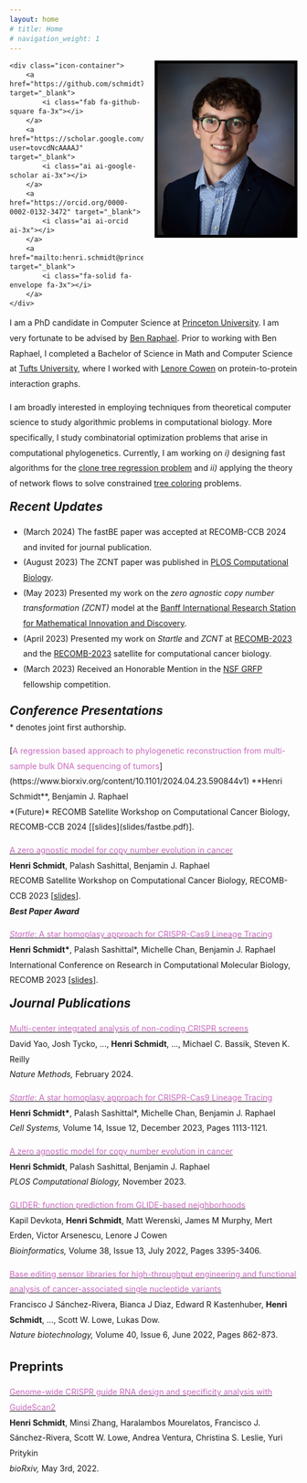 ```yaml
---
layout: home
# title: Home
# navigation_weight: 1
---
```


<style type="text/css">
.image-left {
  display: block;
  margin-left: 20px;
  margin-right: auto;
  float: right;
}
.spaced-lines {line-height: 20pt;} 
</style>

<div class="image-icon-wrapper">
    <img src="images/headshot.jpg" alt="headshot" class="image-left" width="240px" style="border: 5px solid black;">

    <div class="icon-container">
        <a href="https://github.com/schmidt73" target="_blank">
            <i class="fab fa-github-square fa-3x"></i>
        </a>
        <a href="https://scholar.google.com/citations?user=tovcdNcAAAAJ" target="_blank">
            <i class="ai ai-google-scholar ai-3x"></i>
        </a>
        <a href="https://orcid.org/0000-0002-0132-3472" target="_blank">
            <i class="ai ai-orcid ai-3x"></i>
        </a>
        <a href="mailto:henri.schmidt@princeton.edu" target="_blank">
            <i class="fa-solid fa-envelope fa-3x"></i>
        </a>
    </div>
</div>

<div markdown="1" class="spaced-lines">

I am a PhD candidate in Computer Science at [Princeton
University](https://www.cs.princeton.edu). I am very fortunate to be advised by
[Ben Raphael](https://www.cs.princeton.edu/people/profile/braphael). Prior to working with
Ben Raphael, I completed a Bachelor of Science in Math and Computer Science
at [Tufts University](https://www.tufts.edu/), where I worked with 
[Lenore Cowen](https://www.cs.tufts.edu/~cowen/) on protein-to-protein interaction
graphs.

I am broadly interested in employing techniques from theoretical computer science
to study algorithmic problems in computational biology. More specifically, I study
combinatorial optimization problems that arise in computational phylogenetics.
Currently, I am working on *i)* designing fast algorithms 
for the [clone tree regression problem](https://academic.oup.com/bioinformatics/article/31/12/i62/216528)
and *ii)* applying the theory of network flows to solve constrained [tree
coloring](https://www.sciencedirect.com/science/article/pii/S0022000007001468) problems.

<h2 style="margin-top:0px;"><i>Recent Updates</i></h2>

<ul>
<li>(March 2024) The fastBE paper was accepted at RECOMB-CCB 2024 and invited for journal publication.</li>
<li>(August 2023) The ZCNT paper was published in <a href="https://doi.org/10.1371/journal.pcbi.1011590">PLOS Computational Biology</a>.</li>
<li>(May 2023) Presented my work on the <i>zero agnostic copy number transformation (ZCNT)</i> model at the 
<a href="https://www.birs.ca/events/2023/5-day-workshops/23w5084/schedule">Banff International Research Station for
Mathematical Innovation and Discovery</a>.</li>
<li>(April 2023) Presented my work on <i>Startle</i> and <i>ZCNT</i> at <a href="http://recomb2023.bilkent.edu.tr/index.html">RECOMB-2023</a> and 
the <a href="https://sites.google.com/view/recomb-ccb2023">RECOMB-2023</a> satellite for computational cancer biology.</li>
<li>(March 2023) Received an Honorable Mention in the <a href="https://www.research.gov/grfp/AwardeeList.do?method=loadAwardeeList">NSF GRFP</a> fellowship competition.</li>
</ul>

<h2 style="margin-top:20px;"><i>Conference Presentations</i></h2>
<p style="margin-top:-15px;">* denotes joint first authorship.</p>
[<span style="color:#c869bf">A regression based approach to phylogenetic reconstruction from multi-sample bulk DNA sequencing of tumors</span>](https://www.biorxiv.org/content/10.1101/2024.04.23.590844v1)   
**Henri Schmidt**, Benjamin J. Raphael<br/>
*(Future)* RECOMB Satellite Workshop on Computational Cancer Biology, RECOMB-CCB 2024 [[slides](slides/fastbe.pdf)].

[<span style="color:#c869bf">A zero agnostic model for copy number evolution in cancer</span>](https://www.biorxiv.org/content/10.1101/2023.04.10.536302v1)     
**Henri Schmidt**, Palash Sashittal, Benjamin J. Raphael     
RECOMB Satellite Workshop on Computational Cancer Biology, RECOMB-CCB 2023 [[slides](slides/zcnt.pdf)].   
***Best Paper Award***

[<span style="color:#c869bf"><i>Startle</i>: A star homoplasy approach for CRISPR-Cas9 Lineage Tracing</span>](https://www.biorxiv.org/content/10.1101/2022.12.18.520935v1.abstract)     
**Henri Schmidt\***, Palash Sashittal\*, Michelle Chan, Benjamin J. Raphael     
International Conference on Research in Computational Molecular Biology, RECOMB 2023 [[slides](slides/startle.pdf)].

<h2 style="margin-top:0px;"><i>Journal Publications</i></h2>

[<span style="color:#c869bf">Multi-center integrated analysis of non-coding CRISPR screens</span>](https://www.nature.com/articles/s41592-024-02216-7)     
David Yao, Josh Tycko, ..., **Henri Schmidt**, ..., Michael C. Bassik, Steven K. Reilly   
*Nature Methods,* February 2024.

[<span style="color:#c869bf"><i>Startle</i>: A star homoplasy approach for CRISPR-Cas9 Lineage Tracing</span>](https://www.biorxiv.org/content/10.1101/2022.12.18.520935v1.abstract)     
**Henri Schmidt\***, Palash Sashittal\*, Michelle Chan, Benjamin J. Raphael     
*Cell Systems,* Volume 14, Issue 12, December 2023, Pages 1113-1121.

[<span style="color:#c869bf">A zero agnostic model for copy number evolution in cancer</span>](https://journals.plos.org/ploscompbiol/article?id=10.1371/journal.pcbi.1011590)     
**Henri Schmidt**, Palash Sashittal, Benjamin J. Raphael<br>
*PLOS Computational Biology,* November 2023.

[<span style="color:#c869bf">GLIDER: function prediction from GLIDE-based neighborhoods</span>](https://academic.oup.com/bioinformatics/article/38/13/3395/6586285)     
Kapil Devkota, **Henri Schmidt**, Matt Werenski, James M Murphy, Mert Erden, Victor Arsenescu, Lenore J Cowen  
*Bioinformatics,* Volume 38, Issue 13, July 2022, Pages 3395-3406.

[<span style="color:#c869bf">Base editing sensor libraries for high-throughput engineering and functional analysis of cancer-associated single nucleotide variants</span>](https://www.nature.com/articles/s41587-021-01172-3)     
Francisco J Sánchez-Rivera, Bianca J Diaz, Edward R Kastenhuber, **Henri Schmidt**, ..., Scott W. Lowe, Lukas Dow.  
*Nature biotechnology,* Volume 40, Issue 6, June 2022, Pages 862-873.

## Preprints
[<span style="color:#c869bf">Genome-wide CRISPR guide RNA design and specificity analysis with GuideScan2</span>](https://www.biorxiv.org/content/10.1101/2022.05.02.490368v1.abstract)     
**Henri Schmidt**, Minsi Zhang, Haralambos Mourelatos, Francisco J. Sánchez-Rivera, Scott W. Lowe, Andrea Ventura, Christina S. Leslie, Yuri Pritykin   
*bioRxiv,* May 3rd, 2022.

&nbsp;
